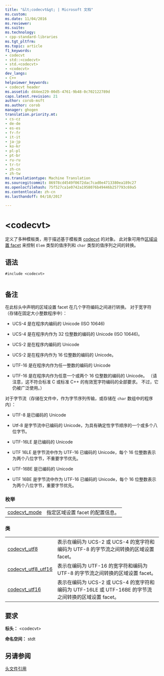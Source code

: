 ```yaml
---
title: "&lt;codecvt&gt; | Microsoft 文档"
ms.custom: 
ms.date: 11/04/2016
ms.reviewer: 
ms.suite: 
ms.technology:
- cpp-standard-libraries
ms.tgt_pltfrm: 
ms.topic: article
f1_keywords:
- codecvt
- std::<codecvt>
- std.<codecvt>
- <codecvt>
dev_langs:
- C++
helpviewer_keywords:
- codecvt header
ms.assetid: d44ee229-00d5-4761-9b48-0c702122789d
caps.latest.revision: 21
author: corob-msft
ms.author: corob
manager: ghogen
translation.priority.mt:
- cs-cz
- de-de
- es-es
- fr-fr
- it-it
- ja-jp
- ko-kr
- pl-pl
- pt-br
- ru-ru
- tr-tr
- zh-cn
- zh-tw
ms.translationtype: Machine Translation
ms.sourcegitcommit: 86978cd4549f0672dac7cad0e4713380ea189c27
ms.openlocfilehash: 75f527ca1e0742a1958076b49446b257793c69a5
ms.contentlocale: zh-cn
ms.lasthandoff: 04/18/2017

---
```

# <a name="ltcodecvtgt"></a>&lt;codecvt&gt;
定义了多种模板类，用于描述基于模板类 [codecvt](../standard-library/codecvt-class.md) 的对象。 此对象可用作[区域设置 facet](../standard-library/locale-class.md#facet_class) 来控制 `Elem` 类型的值序列和 `char` 类型的值序列之间的转换。  
  
## <a name="syntax"></a>语法  
  
```  
#include <codecvt>  
  
```  
  
## <a name="remarks"></a>备注  
 在此标头中声明的区域设置 facet 在几个字符编码之间进行转换。 对于宽字符（存储在固定大小整数程序中）：  
  
-   UCS-4 是在程序内编码的 Unicode (ISO 10646)  
  
-   UCS-4 是在程序内作为 32 位整数的编码的 Unicode (ISO 10646)。  
  
-   UCS-2 是在程序内编码的 Unicode  
  
-   UCS-2 是在程序内作为 16 位整数的编码的 Unicode。  
  
-   UTF-16 是在程序内作为任一整数的编码的 Unicode  
  
-   UTF-16 是在程序内作为任意一个或两个 16 位整数的编码的 Unicode。 （请注意，这不符合标准 C 或标准 C++ 的有效宽字符编码的全部要求。 不过，它仍被广泛使用。）  
  
 对于字节流（存储在文件中，作为字节序列传输，或存储在 `char` 数组中的程序内）：  
  
-   UTF-8 是已编码的 Unicode  
  
-   Utf-8 是字节流中已编码的 Unicode，为具有确定性字节顺序的一个或多个八位字节。  
  
-   UTF-16LE 是已编码的 Unicode  
  
-   UTF 16LE 是字节流中作为 UTF-16 已编码的 Unicode，每个 16 位整数表示为两个八位字节，不重要字节优先。  
  
-   UTF-16BE 是已编码的 Unicode  
  
-   UTF 16BE 是字节流中作为 UTF-16 已编码的 Unicode，每个 16 位整数表示为两个八位字节，重要字节优先。  
  
### <a name="enumerations"></a>枚举  
  
|||  
|-|-|  
|[codecvt_mode](../standard-library/codecvt-enums.md#codecvt_mode)|指定区域设置 facet 的配置信息。|  
  
### <a name="classes"></a>类  
  
|||  
|-|-|  
|[codecvt_utf8](codecvt-utf8-class.md)|表示在编码为 UCS-2 或 UCS-4 的宽字符和编码为 UTF-8 的字节流之间转换的区域设置 facet。|  
|[codecvt_utf8_utf16](codecvt-utf8-utf16-class.md)|表示在编码为 UTF-16 的宽字符和编码为 UTF-8 的字节流之间转换的区域设置 facet。|  
|[codecvt_utf16](codecvt-utf16-class.md)|表示在编码为 UCS-2 或 UCS-4 的宽字符和编码为 UTF-16LE 或 UTF-16BE 的字节流之间转换的区域设置 facet。|  

  
## <a name="requirements"></a>要求  
 **标头：** \<codecvt>  
  
 **命名空间：** stdt  
  
## <a name="see-also"></a>另请参阅  
 [头文件引用](../standard-library/cpp-standard-library-header-files.md)





